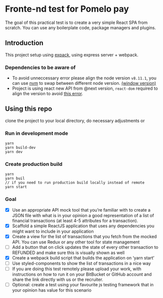 # Fronte-nd test for Pomelo pay

The goal of this practical test is to create a very simple React SPA from scratch. You can use any boilerplate code, package managers and plugins.

## Introduction

This project setup using [expack](https://github.com/louis-pvs/expack), using express server + webpack.

### Dependencies to be aware of

- To avoid unneccessary error please align the node version `v8.11.1`, you can use [nvm](https://github.com/creationix/nvm) to swap between different node version. [(window version)](https://github.com/coreybutler/nvm-windows)
- Project is using react new API from @next version, `react-dom` required to align the version to avoid [this error](https://stackoverflow.com/questions/53024307/typeerror-dispatcher-usestate-is-not-a-function-when-using-react-hooks).

## Using this repo

clone the project to your local directory, do necessary adjustments or

### Run in development mode

```
yarn
yarn build-dev
yarn dev
```

### Create production build

```
yarn
yarn buil
// if you need to run production build locally instead of remote
yarn start
```

### Goal

- [x] Use an appropriate API mock tool that you’re familiar with to create a JSON file with what is in your opinion a good representation of a list of financial transactions (at least 4-5 attributes for a transaction).
- [x] Scaffold a simple ReactJS application that uses any dependencies you might want to include in your application
- [x] Create a view for the list of transactions that you fetch from the mocked API. You can use Redux or any other tool for state management
- [ ] Add a button that on click updates the state of every other transaction to REFUNDED and make sure this is visually shown as well
- [x] Create a webpack build script that builds the application on ‘yarn start’
- [ ] Use styled-components to show the list of transactions in a nice way
- [ ] If you are doing this test remotely please upload your work, with instructions on how to run it on your BitBucket or GitHub account and share the link directly with us or the recruiter.
- [ ] Optional: create a test using your favourite js testing framework that in your opinion has value for this scenario
